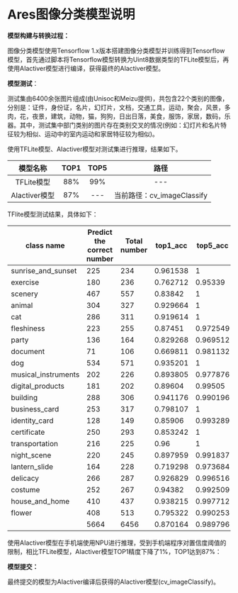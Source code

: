 # Ares图像分类模型说明

**模型构建与转换过程：**

图像分类模型使用Tensorflow 1.x版本搭建图像分类模型并训练得到Tensorflow模型，首先通过脚本将Tensorflow模型转换为Uint8数据类型的TFLite模型后，再使用AIactiver模型进行编译，获得最终的AIactiver模型。

**模型测试**：

测试集由6400余张图片组成(由Unisoc和Meizu提供)，共包含22个类别的图像，分别是：证件，身份证，名片，幻灯片，文档，交通工具，运动，聚会，风景，多肉，花，夜景，建筑，动物，猫，狗狗，日出日落，美食，服饰，家居，数码，乐器。其中，测试集中部门类别的图片存在类别交叉的情况(例如：幻灯片和名片特征较为相似、运动中的室内运动和家居特征较为相似)。

使用TFLite模型、AIactiver模型对测试集进行推理，结果如下。

|   模型名称   | TOP1 | TOP5 |            路径            |
| :-----------: | :--: | :--: | :------------------------: |
|  TFLite模型  | 88% | 99% |            ---            |
| AIactiver模型 | 87% | --- | 当前路径：cv_imageClassify |

TFlite模型测试结果，具体如下：

| class name          | Predict the correct number | Total number | top1_acc | top5_acc |
| ------------------- | -------------------------- | ------------ | -------- | -------- |
| sunrise_and_sunset  | 225                        | 234          | 0.961538 | 1        |
| exercise            | 180                        | 236          | 0.762712 | 0.95339  |
| scenery             | 467                        | 557          | 0.83842  | 1        |
| animal              | 304                        | 327          | 0.929664 | 1        |
| cat                 | 286                        | 311          | 0.919614 | 1        |
| fleshiness          | 223                        | 255          | 0.87451  | 0.972549 |
| party               | 136                        | 164          | 0.829268 | 0.969512 |
| document            | 71                         | 106          | 0.669811 | 0.981132 |
| dog                 | 534                        | 571          | 0.935201 | 1        |
| musical_instruments | 202                        | 226          | 0.893805 | 0.977876 |
| digital_products    | 181                        | 202          | 0.89604  | 0.99505  |
| building            | 288                        | 306          | 0.941176 | 0.990196 |
| business_card       | 253                        | 317          | 0.798107 | 1        |
| identity_card       | 128                        | 149          | 0.85906  | 0.993289 |
| certificate         | 250                        | 293          | 0.853242 | 1        |
| transportation      | 216                        | 225          | 0.96     | 1        |
| night_scene         | 220                        | 245          | 0.897959 | 0.991837 |
| lantern_slide       | 164                        | 228          | 0.719298 | 0.973684 |
| delicacy            | 266                        | 287          | 0.926829 | 0.996516 |
| costume             | 252                        | 267          | 0.94382  | 0.992509 |
| house_and_home      | 410                        | 437          | 0.938215 | 0.997712 |
| flower              | 408                        | 513          | 0.795322 | 0.990253 |
|                     | 5664                       | 6456         | 0.870164 | 0.989796 |

使用AIactiver模型在手机端使用NPU进行推理，受到手机端程序对置信度阈值的限制，相比TFLite模型，AIactiver模型TOP1精度下降了1%，TOP1达到87%：

**模型提交：**

最终提交的模型为AIactiver编译后获得的AIactiver模型(cv_imageClassify)。
